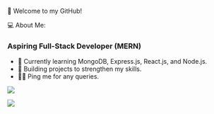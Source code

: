 👋 Welcome to my GitHub!

💻 About Me:

### Aspiring Full-Stack Developer (MERN)

- 🌱 Currently learning MongoDB, Express.js, React.js, and Node.js.
- 💼 Building projects to strengthen my skills.
- 🧑‍💻 Ping me for any queries.


[![](https://github.com/naheelkk)](https://www.linkedin.com/in/naheel-kk/)

![](https://github-readme-stats.vercel.app/api/top-langs/?username=naheelkk&theme=aura&hide_border=true&include_all_commits=true&count_private=false&layout=compact)


